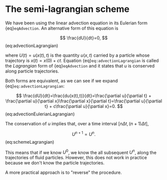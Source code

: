 # The semi-lagrangian scheme

We have been using the linear advection equation in its Eulerian form {eq}`eqAdvection`. An alternative form of this equation is 

$$
\frac{dU}{dt}=0,
$$ (eq:advectionLagrangian)

where $U(t)=u(x(t),t)$ is the quantity $u(x,t)$ carried by a particle whose trajectory is $x(t)=x(0)+ct$. Equation {eq}`eq:advectionLagrangian` is called the *Lagrangian* form of {eq}`eqAdvection` and it states that $u$ is conserved along particle trajectories.

Both forms are equivalent, as we can see if we expand {eq}`eq:advectionLagrangian`:

$$
\frac{dU}{dt}=\frac{du(x(t),t)}{dt}=\frac{\partial u}{\partial t} + \frac{\partial u}{\partial x}\frac{\partial x}{\partial t}=\frac{\partial u}{\partial t} + c\frac{\partial u}{\partial x}=0.
$$ (eq:advectionEulerianLagrangian)

The conservation of $u$ implies that, over a time interval $[n\Delta t, (n+1)\Delta t]$,

$$
U^{n+1}=U^{n}.
$$ (eq:schemeLagrangian)

This means that if we know $U^0$, we know the all subsequent $U^n$, along the trajectories of fluid particles. However, this does not work in practice because we don't know the particle trajectories. 

A more practical approach is to "reverse" the procedure.  

